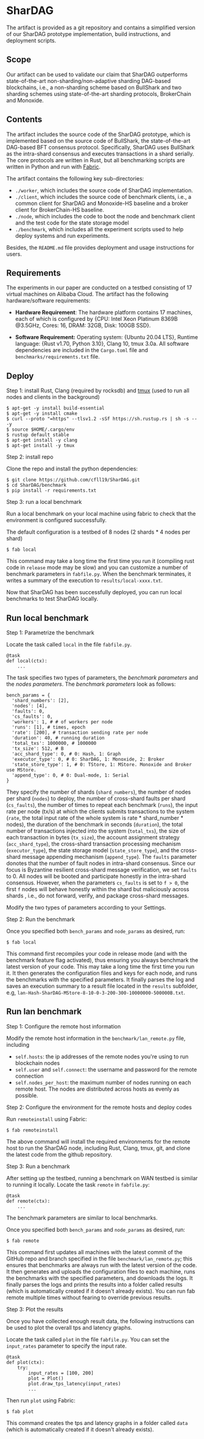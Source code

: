 # SharDAG

The artifact is provided as a git repository and contains a simplified version of our SharDAG prototype implementation, build instructions, and deployment scripts.


## Scope

Our artifact can be used to validate our claim that SharDAG outperforms state-of-the-art non-sharding/non-adaptive sharding DAG-based blockchains, i.e., a non-sharding scheme based on BullShark and two sharding schemes using state-of-the-art sharding protocols, BrokerChain and Monoxide.



## Contents

The artifact includes the source code of the SharDAG prototype, which is implemented based on the source code of BullShark, the state-of-the-art DAG-based BFT consensus protocol. Specifically, SharDAG uses BullShark as the intra-shard consensus and executes transactions in a shard serially. The core protocols are written in Rust, but all benchmarking scripts are written in Python and run with [Fabric](http://www.fabfile.org/).

The artifact contains the following key sub-directories:

* `./worker`, which includes the source code of SharDAG implementation.
* `./client`, which includes the source code of benchmark clients, i.e., a common client for SharDAG and Monoxide-HS baseline and a broker client for BrokerChain-HS baseline.
* `./node`, which includes the code to boot the node and benchmark client and the test code for the state storage model 
* `./benchmark`, which includes all the experiment scripts used to help deploy systems and run experiments.

Besides, the `README.md` file provides deployment and usage instructions for users.



## Requirements

The experiments in our paper are conducted on a testbed consisting of 17 virtual machines on Alibaba Cloud. The artifact has the following hardware/software requirements:

- **Hardware Requirement**: The hardware platform contains 17 machines, each of which is configured by {CPU: Intel Xeon Platinum 8369B @3.5GHz, Cores: 16, DRAM: 32GB, Disk: 100GB SSD}.

- **Software Requirement:** Operating system: {Ubuntu 20.04 LTS}, Runtime language: {Rust v1.70, Python 3.10}, Clang 10, tmux 3.0a. All software dependencies are included in the `Cargo.toml` file and `benchmarks/requirements.txt` file.

  

## Deploy

Step 1: install Rust, Clang (required by rocksdb) and [tmux](https://linuxize.com/post/getting-started-with-tmux/#installing-tmux) (used to run all nodes and clients in the background)

    $ apt-get -y install build-essential
    $ apt-get -y install cmake
    $ curl --proto "=https" --tlsv1.2 -sSf https://sh.rustup.rs | sh -s -- -y
    $ source $HOME/.cargo/env
    $ rustup default stable
    $ apt-get install -y clang
    $ apt-get install -y tmux
Step 2: install repo


Clone the repo and install the python dependencies:

```
$ git clone https://github.com/cfll19/SharDAG.git
$ cd SharDAG/benchmark
$ pip install -r requirements.txt
```
Step 3: run a local benchmark

Run a local benchmark on your local machine using fabric to check that the environment is configured successfully.

The default configuration is a testbed of 8 nodes (2 shards * 4 nodes per shard)

```
$ fab local
```
This command may take a long time the first time you run it (compiling rust code in `release` mode may be slow) and you can customize a number of benchmark parameters in `fabfile.py`. When the benchmark terminates, it writes a summary of the execution to `results/local-xxxx.txt`.

Now that SharDAG has been successfully deployed, you can run local benchmarks to test SharDAG locally.



## Run local benchmark

Step 1: Parametrize the benchmark

Locate the task called `local` in the file `fabfile.py`. 

```
@task
def local(ctx):
    ...
```

The task specifies two types of parameters, the *benchmark parameters* and the *nodes parameters*. The *benchmark parameters* look as follows:

```
bench_params = {
  'shard_numbers': [2],
  'nodes': [4],
  'faults': 0,
  'cs_faults': 0,
  'workers': 1, # # of workers per node
  'runs': [1], # times, epoch
  'rate': [200], # transaction sending rate per node
  'duration': 40, # running duration
  'total_txs': 1000000, # 1000000
  'tx_size': 512, # B
  'acc_shard_type': 0, # 0: Hash, 1: Graph
  'executor_type': 0, # 0: SharDAG, 1: Monoxide, 2: Broker
  'state_store_type': 1, # 0: TStore, 1: MStore. Monoxide and Broker use MStore. 
  'append_type': 0, # 0: Dual-mode, 1: Serial
}
```

They specify the number of shards (`shard_numbers`), the number of nodes per shard (`nodes`) to deploy, the number of cross-shard faults per shard (`cs_faults`), the number of times to repeat each benchmark (`runs`), the input rate per node (tx/s) at which the clients submits transactions to the system (`rate`, the total input rate of the whole system is rate * shard_number * nodes), the duration of the benchmark in seconds (`duration`), the total number of transactions injected into the system (`total_txs`), the size of each transaction in bytes (`tx_size`), the account assignment strategy (`acc_shard_type`), the cross-shard transaction processing mechanism (`executor_type`), the state storage model (`state_store_type`), and the cross-shard message appending mechanism (`append_type`). The `faults` parameter donotes that the number of fault nodes in intra-shard consensus. Since our focus is Byzantine resilient cross-shard message verification, we set `faults` to 0. All nodes will be booted and participate honestly in the intra-shard consensus. However, when the parameters `cs_faults` is set to `f > 0`, the first `f` nodes will behave honestly within the shard but maliciously across shards , i.e., do not forward, verify, and package cross-shard messages.

Modify the two types of parameters according to your Settings.

Step 2: Run the benchmark

Once you specified both `bench_params` and `node_params` as desired, run:

```
$ fab local
```

This command first recompiles your code in release mode (and with the benchmark feature flag activated), thus ensuring you always benchmark the latest version of your code.   This may take a long time the first time you run it.   It then generates the configuration files and keys for each node, and runs the benchmarks with the specified parameters. It finally parses the log and saves an execution summary to a result file located in the `results` subfolder, e.g, `lan-Hash-SharDAG-MStore-8-10-0-3-200-300-10000000-500000B.txt`.



## Run lan benchmark

Step 1: Configure the remote host information

Modify the remote host information in the `benchmark/lan_remote.py` file, including

* `self.hosts`: the ip addresses of the remote nodes you're using to run blockchain nodes
* `self.user` and `self.connect`: the username and password for the remote connection
* `self.nodes_per_host`: the maximum number of nodes running on each remote host. The nodes are distributed across hosts as evenly as possible.

Step 2: Configure the environment for the remote hosts and deploy codes

Run  `remoteinstall`  using Fabric: 

```
$ fab remoteinstall  
```

The above command will install the required environments for the remote host to run the SharDAG node, including Rust, Clang, tmux, git, and clone the latest code from the github repository.

Step 3: Run a benchmark

After setting up the testbed, running a benchmark on WAN testbed is similar to running it locally. Locate the task `remote` in `fabfile.py`:

```
@task
def remote(ctx):
    ...
```

The benchmark parameters are similar to local benchmarks. 

Once you specified both `bench_params` and `node_params` as desired, run:

```
$ fab remote
```

This command first updates all machines with the latest commit of the GitHub repo and branch specified in the file `benchmark/lan_remote.py`;  this ensures that benchmarks are always run with the latest version of the code.  It then generates and uploads the configuration files to each machine, runs the benchmarks with the specified parameters, and downloads the logs.  It finally parses the logs and prints the results into a folder called results (which is automatically created if it doesn't already exists).  You can run fab remote multiple times without fearing to override previous results.



Step 3: Plot the results

Once you have collected enough result data, the following instructions can be used to plot the overall tps and latency graphs.

Locate the task called `plot` in the file `fabfile.py`. You can set the `input_rates` parameter to specify the input rate.

```
@task
def plot(ctx):
    try:
        input_rates = [100, 200]
        plot = Plot()
        plot.draw_tps_latency(input_rates)
        ...
```

Then run `plot` using Fabric: 

```
$ fab plot
```
This command creates the tps and latency graphs in a folder called `data` (which is automatically created if it doesn't already exists). 



